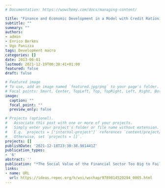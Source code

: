 ```yaml
---
# Documentation: https://wowchemy.com/docs/managing-content/

title: "Finance and Economic Development in a Model with Credit Rationing"
subtitle: ""
summary: ""
authors: 
- admin
- Enrico Berkes
- Ugo Panizza
tags: Development macro
categories: []
date: 2013-06-01
lastmod: 2021-12-19T00:38:41+01:00
featured: false
draft: false

# Featured image
# To use, add an image named `featured.jpg/png` to your page's folder.
# Focal points: Smart, Center, TopLeft, Top, TopRight, Left, Right, BottomLeft, Bottom, BottomRight.
image:
  caption: ""
  focal_point: ""
  preview_only: false

# Projects (optional).
#   Associate this post with one or more of your projects.
#   Simply enter your project's folder or file name without extension.
#   E.g. `projects = ["internal-project"]` references `content/project/deep-learning/index.md`.
#   Otherwise, set `projects = []`.
projects: []
publishDate: '2021-12-18T23:38:38.981441Z'
publication_types:
- '6'
abstract: ''
publication: "*The Social Value of the Financial Sector Too Big to Fail or Just Too Big?*"
links:
- name: URL
  url: https://ideas.repec.org/h/wsi/wschap/9789814520294_0005.html
---
```

